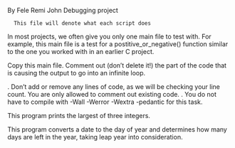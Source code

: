 By Fele Remi John
 Debugging project



      This file will denote what each script does


In most projects, we often give you only one main file to test with. For example, this main file is a test for a postitive_or_negative() function similar to the one you worked with in an earlier C project.

Copy this main file. Comment out (don’t delete it!) the part of the code that is causing the output to go into an infinite loop.


 . Don’t add or remove any lines of code, as we will be checking your line count. You are only allowed to comment out existing code.
 . You do not have to compile with -Wall -Werror -Wextra -pedantic for this task.


This program prints the largest of three integers.

This program converts a date to the day of year and determines how many days are left in the year, taking leap year into consideration.